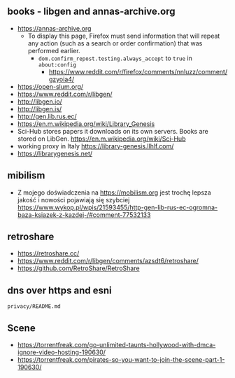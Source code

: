 ## books - libgen and annas-archive.org

- <https://annas-archive.org>
  - To display this page, Firefox must send information that will repeat any action (such as a search or order confirmation) that was performed earlier.
    - `dom.confirm_repost.testing.always_accept` to `true` in `about:config`
      - <https://www.reddit.com/r/firefox/comments/nnluzz/comment/gzyoia4/>
- <https://open-slum.org/>
- <https://www.reddit.com/r/libgen/>
- <http://libgen.io/>
- <http://libgen.is/>
- <http://gen.lib.rus.ec/>
- <https://en.m.wikipedia.org/wiki/Library_Genesis>
- Sci-Hub stores papers it downloads on its own servers. Books are stored on LibGen. <https://en.m.wikipedia.org/wiki/Sci-Hub>
- working proxy in Italy <https://library-genesis.llhlf.com/>
- <https://librarygenesis.net/>

## mibilism

- Z mojego doświadczenia na <https://mobilism.org> jest trochę lepsza jakość i nowości pojawiają się szybciej <https://www.wykop.pl/wpis/21593455/http-gen-lib-rus-ec-ogromna-baza-ksiazek-z-kazdej-/#comment-77532133>

## retroshare

- <https://retroshare.cc/>
- <https://www.reddit.com/r/libgen/comments/azsdt6/retroshare/>
- <https://github.com/RetroShare/RetroShare>

## dns over https and esni

`privacy/README.md`

## Scene

- <https://torrentfreak.com/go-unlimited-taunts-hollywood-with-dmca-ignore-video-hosting-190630/>
- <https://torrentfreak.com/pirates-so-you-want-to-join-the-scene-part-1-190630/>
